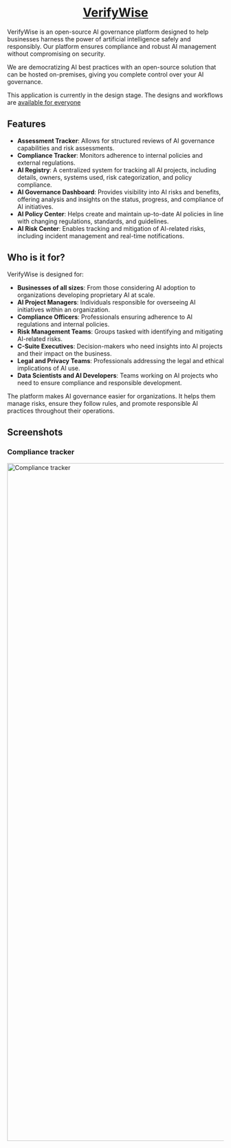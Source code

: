 
<h1 align="center"><a href="https://bluewavelabs.ca" target="_blank">VerifyWise</a></h1>

VerifyWise is an open-source AI governance platform designed to help businesses harness the power of artificial intelligence safely and responsibly. Our platform ensures compliance and robust AI management without compromising on security.

We are democratizing AI best practices with an open-source solution that can be hosted on-premises, giving you complete control over your AI governance.

This application is currently in the design stage. The designs and workflows are [available for everyone](https://www.figma.com/design/o4xu4PeC5bo1Ii4dyom6vQ/VerifyWise?node-id=0-1&t=Ty2Jh4S8QgHGrqon-1)

## Features

- **Assessment Tracker**: Allows for structured reviews of AI governance capabilities and risk assessments.
- **Compliance Tracker**: Monitors adherence to internal policies and external regulations.
- **AI Registry**: A centralized system for tracking all AI projects, including details, owners, systems used, risk categorization, and policy compliance.
- **AI Governance Dashboard**: Provides visibility into AI risks and benefits, offering analysis and insights on the status, progress, and compliance of AI initiatives.
- **AI Policy Center**: Helps create and maintain up-to-date AI policies in line with changing regulations, standards, and guidelines.
- **AI Risk Center**: Enables tracking and mitigation of AI-related risks, including incident management and real-time notifications.

## Who is it for? 

VerifyWise is designed for:

- **Businesses of all sizes**: From those considering AI adoption to organizations developing proprietary AI at scale.
- **AI Project Managers**: Individuals responsible for overseeing AI initiatives within an organization.
- **Compliance Officers**: Professionals ensuring adherence to AI regulations and internal policies.
- **Risk Management Teams**: Groups tasked with identifying and mitigating AI-related risks.
- **C-Suite Executives**: Decision-makers who need insights into AI projects and their impact on the business.
- **Legal and Privacy Teams**: Professionals addressing the legal and ethical implications of AI use.
- **Data Scientists and AI Developers**: Teams working on AI projects who need to ensure compliance and responsible development.

The platform makes AI governance easier for organizations. It helps them manage risks, ensure they follow rules, and promote responsible AI practices throughout their operations.

## Screenshots

### Compliance tracker

<img width="1574" alt="Compliance tracker" src="https://github.com/user-attachments/assets/b7fa9fa7-0b39-4498-b701-e03d42010382">

